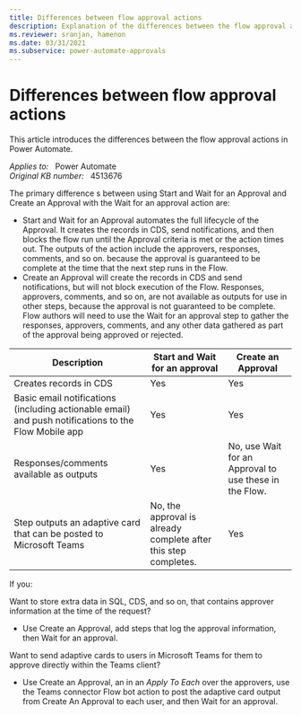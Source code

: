 ```yaml
---
title: Differences between flow approval actions
description: Explanation of the differences between the flow approval actions in Power Automate.
ms.reviewer: sranjan, hamenon
ms.date: 03/31/2021
ms.subservice: power-automate-approvals
---
```

# Differences between flow approval actions

This article introduces the differences between the flow approval actions in Power Automate.

_Applies to:_ &nbsp; Power Automate  
_Original KB number:_ &nbsp; 4513676

The primary difference s between using Start and Wait for an Approval and Create an Approval with the Wait for an approval action are:

- Start and Wait for an Approval automates the full lifecycle of the Approval. It creates the records in CDS, send notifications, and then blocks the flow run until the Approval criteria is met or the action times out. The outputs of the action include the approvers, responses, comments, and so on. because the approval is guaranteed to be complete at the time that the next step runs in the Flow.
- Create an Approval will create the records in CDS and send notifications, but will not block execution of the Flow. Responses, approvers, comments, and so on, are not available as outputs for use in other steps, because the approval is not guaranteed to be complete. Flow authors will need to use the Wait for an approval step to gather the responses, approvers, comments, and any other data gathered as part of the approval being approved or rejected.

| Description| Start and Wait for an approval | Create an Approval|
|---|---|---|
| Creates records in CDS | Yes | Yes |
| Basic email notifications (including actionable email) and push notifications to the Flow Mobile app | Yes | Yes |
| Responses/comments available as outputs | Yes | No, use Wait for an Approval to use these in the Flow. |
| Step outputs an adaptive card that can be posted to Microsoft Teams | No, the approval is already complete after this step completes. | Yes |
  
If you:

Want to store extra data in SQL, CDS, and so on, that contains approver information at the time of the request?

- Use Create an Approval, add steps that log the approval information, then Wait for an approval.

Want to send adaptive cards to users in Microsoft Teams for them to approve directly within the Teams client?

- Use Create an Approval, an in an _Apply To Each_ over the approvers, use the Teams connector Flow bot action to post the adaptive card output from Create An Approval to each user, and then Wait for an approval.
